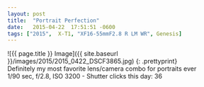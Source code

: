```yaml
---
layout: post
title:  "Portrait Perfection"
date:   2015-04-22  17:51:51 -0600
tags: ["2015",  X-T1, "XF16-55mmF2.8 R LM WR", Genesis]
---
```

![{{ page.title }} Image]({{ site.baseurl }}/images/2015/2015_0422_DSCF3865.jpg)
{: .prettyprint}  
Definitely my most favorite lens/camera combo for portraits ever  
1/90 sec, f/2.8, ISO 3200 - Shutter clicks this day: 36